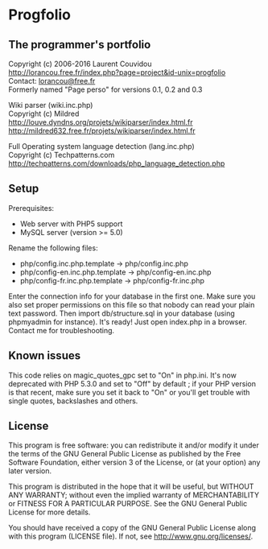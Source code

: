 Progfolio
================================================================================

The programmer's portfolio
--------------------------------------------------------------------------------

Copyright (c) 2006-2016 Laurent Couvidou  
<http://lorancou.free.fr/index.php?page=project&id-unix=progfolio>  
Contact: <lorancou@free.fr>  
Formerly named "Page perso" for versions 0.1, 0.2 and 0.3

Wiki parser (wiki.inc.php)  
Copyright (c) Mildred  
<http://louve.dyndns.org/projets/wikiparser/index.html.fr>  
<http://mildred632.free.fr/projets/wikiparser/index.html.fr>

Full Operating system language detection (lang.inc.php)  
Copyright (c) Techpatterns.com  
<http://techpatterns.com/downloads/php_language_detection.php>

Setup
--------------------------------------------------------------------------------

Prerequisites:
- Web server with PHP5 support
- MySQL server (version >= 5.0)

Rename the following files:
- php/config.inc.php.template -> php/config.inc.php
- php/config-en.inc.php.template -> php/config-en.inc.php
- php/config-fr.inc.php.template -> php/config-fr.inc.php

Enter the connection info for your database in the first one. Make sure you also
set proper permissions on this file so that nobody can read your plain text
password. Then import db/structure.sql in your database (using phpmyadmin for
instance). It's ready! Just open index.php in a browser. Contact me for
troubleshooting.

Known issues
---------------------------------------------------------------------------------

This code relies on magic_quotes_gpc set to "On" in php.ini. It's now deprecated
with PHP 5.3.0 and set to "Off" by default ; if your PHP version is that recent,
make sure you set it back to "On" or you'll get trouble with single quotes,
backslashes and others.

License
---------------------------------------------------------------------------------

This program is free software: you can redistribute it and/or modify it under the
terms of the GNU General Public License as published by the Free Software
Foundation, either version 3 of the License, or (at your option) any later
version.

This program is distributed in the hope that it will be useful, but WITHOUT ANY
WARRANTY; without even the implied warranty of MERCHANTABILITY or FITNESS FOR A
PARTICULAR PURPOSE.  See the GNU General Public License for more details.

You should have received a copy of the GNU General Public License along with this
program (LICENSE file). If not, see <http://www.gnu.org/licenses/>.
